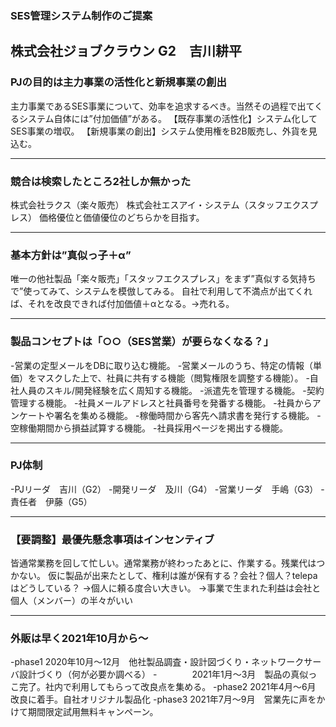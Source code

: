 ### SES管理システム制作のご提案


株式会社ジョブクラウン
G2　吉川耕平
---


### PJの目的は主力事業の活性化と新規事業の創出
主力事業であるSES事業について、効率を追求するべき。当然その過程で出てくるシステム自体には”付加価値”がある。
【既存事業の活性化】システム化してSES事業の増収。
【新規事業の創出】システム使用権をB2B販売し、外貨を見込む。

---


### 競合は検索したところ2社しか無かった
株式会社ラクス（楽々販売）
株式会社エスアイ・システム（スタッフエクスプレス）
価格優位と価値優位のどちらかを目指す。

---

### 基本方針は”真似っ子＋α”
唯一の他社製品「楽々販売」「スタッフエクスプレス」をまず”真似する気持ちで”使ってみて、システムを模倣してみる。
自社で利用して不満点が出てくれば、それを改良できれば付加価値＋αとなる。→売れる。

---

### 製品コンセプトは「○○（SES営業）が要らなくなる？」
-営業の定型メールをDBに取り込む機能。
-営業メールのうち、特定の情報（単価）をマスクした上で、社員に共有する機能（閲覧権限を調整する機能）。
-自社人員のスキル/開発経験を広く周知する機能。
-派遣先を管理する機能。
-契約管理する機能。
-社員メールアドレスと社員番号を発番する機能。
-社員からアンケートや署名を集める機能。
-稼働時間から客先へ請求書を発行する機能。
-空稼働期間から損益試算する機能。
-社員採用ページを掲出する機能。

---

### PJ体制
-PJリーダ　吉川（G2）
-開発リーダ　及川（G4）
-営業リーダ　手嶋（G3）
-責任者　伊藤（G5）

---

### 【要調整】最優先懸念事項はインセンティブ
皆通常業務を回して忙しい。通常業務が終わったあとに、作業する。残業代はつかない。
仮に製品が出来たとして、権利は誰が保有する？会社？個人？telepaはどうしている？
→個人に頼る度合い大きい。
→事業で生まれた利益は会社と個人（メンバー）の半々がいい

---

### 外販は早く2021年10月から〜
-phase1 2020年10月〜12月　他社製品調査・設計図づくり・ネットワークサーバ設計づくり（何が必要か調べる）
-　　　　2021年1月〜3月　製品の真似っこ完了。社内で利用してもらって改良点を集める。
-phase2 2021年4月〜6月　改良に着手。自社オリジナル製品化
-phase3 2021年7月〜9月　営業先に声をかけて期間限定試用無料キャンペーン。
